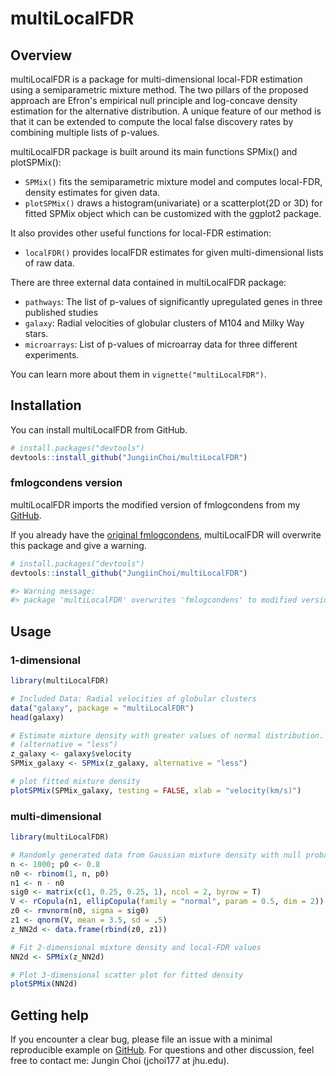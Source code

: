 
# multiLocalFDR 


## Overview

multiLocalFDR is a package for multi-dimensional local-FDR estimation using a semiparametric mixture method.
The two pillars of the proposed approach are Efron's empirical null principle and log-concave density estimation for the alternative distribution. A unique feature of our method is that it can be extended to compute the local false discovery rates by combining multiple lists of p-values.

multiLocalFDR package is built around its main functions SPMix() and plotSPMix():

  - `SPMix()` fits the semiparametric mixture model and computes local-FDR, density estimates for given data. 
  - `plotSPMix()` draws a histogram(univariate) or a scatterplot(2D or 3D) for fitted SPMix object which can be customized with the ggplot2 package.
  
It also provides other useful functions for local-FDR estimation:
  - `localFDR()` provides localFDR estimates for given multi-dimensional lists of raw data.

There are three external data contained in multiLocalFDR package:
  - `pathways`: The list of p-values of significantly upregulated genes in three published studies
  - `galaxy`: Radial velocities of globular clusters of M104 and Milky Way stars.
  - `microarrays`: List of p-values of microarray data for three different experiments.

You can learn more about them in `vignette("multiLocalFDR")`. 

## Installation

You can install multiLocalFDR from GitHub.

``` r
# install.packages("devtools")
devtools::install_github("JungiinChoi/multiLocalFDR")
```

### fmlogcondens version

multiLocalFDR imports the modified version of fmlogcondens from my [GitHub](https://github.com/JungiinChoi/fmlogcondens).

If you already have the [original fmlogcondens](https://github.com/FabianRathke/fmlogcondens), multiLocalFDR will overwrite this package and give a warning. 

``` r
# install.packages("devtools")
devtools::install_github("JungiinChoi/multiLocalFDR")

#> Warning message:
#> package 'multiLocalFDR' overwrites 'fmlogcondens' to modified version in https://github.com/JungiinChoi/fmlogcondens.
```

## Usage

### 1-dimensional 

``` r
library(multiLocalFDR)

# Included Data: Radial velocities of globular clusters
data("galaxy", package = "multiLocalFDR")
head(galaxy)

# Estimate mixture density with greater values of normal distribution. 
# (alternative = "less")
z_galaxy <- galaxy$velocity
SPMix_galaxy <- SPMix(z_galaxy, alternative = "less")

# plot fitted mixture density
plotSPMix(SPMix_galaxy, testing = FALSE, xlab = "velocity(km/s)")
```

### multi-dimensional

``` r
library(multiLocalFDR)

# Randomly generated data from Gaussian mixture density with null probability 0.8
n <- 1000; p0 <- 0.8
n0 <- rbinom(1, n, p0)
n1 <- n - n0
sig0 <- matrix(c(1, 0.25, 0.25, 1), ncol = 2, byrow = T)
V <- rCopula(n1, ellipCopula(family = "normal", param = 0.5, dim = 2))
z0 <- rmvnorm(n0, sigma = sig0)
z1 <- qnorm(V, mean = 3.5, sd = .5)
z_NN2d <- data.frame(rbind(z0, z1))

# Fit 2-dimensional mixture density and local-FDR values
NN2d <- SPMix(z_NN2d)

# Plot 3-dimensional scatter plot for fitted density
plotSPMix(NN2d)

```

## Getting help

If you encounter a clear bug, please file an issue with a minimal
reproducible example on
[GitHub](https://github.com/JungiinChoi/multiLocalFDR/issues). For questions and
other discussion, feel free to contact me: Jungin Choi (jchoi177 at jhu.edu).

